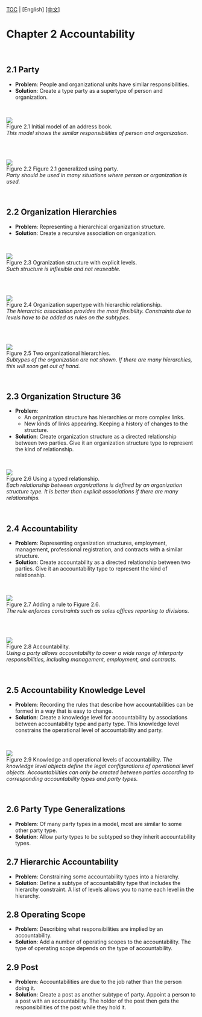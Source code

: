 [TOC](../README.md) | [English] [[中文]](c02_cn.md)

# Chapter 2 Accountability
<br/>

## 2.1 Party

* **Problem**: People and organizational units have similar responsibilities.  
* **Solution**: Create a type party as a supertype of person and organization.  

<br/>

![](f2.1.png)  
Figure 2.1 Initial model of an address book.  
*This model shows the similar responsibilities of person and organization.*  

<br/>
<br/>

![](f2.2.png)  
Figure 2.2 Figure 2.1 generalized using party.  
*Party should be used in many situations where person or organization is used.*   

<br/>

## 2.2 Organization Hierarchies

* **Problem**: Representing a hierarchical organization structure.
* **Solution**: Create a recursive association on organization.

<br/>

![](f2.3.png)  
Figure 2.3 Ogranization structure with explicit levels.  
*Such structure is inflexible and not reuseable.*  

<br/>
<br/>

![](f2.4.png)  
Figure 2.4 Organization supertype with hierarchic relationship.  
*The hierarchic association provides the most flexibility. Constraints due to levels have to be added as rules on the subtypes.*  

<br/>
<br/>

![](f2.5.png)  
Figure 2.5 Two organizational hierarchies.  
*Subtypes of the organization are not shown. If there are many hierarchies, this will soon get out of hand.*  

<br/>

## 2.3 Organization Structure 36

* **Problem**: 
  * An organization structure has hierarchies or more complex links.
  * New kinds of links appearing. Keeping a history of changes to the structure.
* **Solution**: Create organization structure as a directed relationship between two parties. Give it an organization structure type to represent the kind of relationship.

<br/>

![](f2.6.png)  
Figure 2.6 Using a typed relationship.  
*Each relationship between organizations is defined by an organization structure type. It is better than explicit associations if there are many relationships.*

<br/>

## 2.4 Accountability

* **Problem**: Representing organization structures, employment, management, professional registration, and contracts with a similar structure.
* **Solution**: Create accountability as a directed relationship between two parties. Give it an accountability type to represent the kind of relationship.

<br/>

![](f2.7.png)  
Figure 2.7 Adding a rule to Figure 2.6.  
*The rule enforces constraints such as sales offices reporting to divisions.*

<br/>
<br/>

![](f2.8.png)  
Figure 2.8 Accountability.  
*Using a party allows accountability to cover a wide range of interparty responsibilities, including management, employment, and contracts.*

<br/>

## 2.5 Accountability Knowledge Level

* **Problem**: Recording the rules that describe how accountabilities can be formed in a way that is easy to change.
* **Solution**: Create a knowledge level for accountability by associations between accountability type and party type. This knowledge level constrains the operational level of accountability and party.

<br/>

![](f2.9.png)  
Figure 2.9 Knowledge and operational levels of accountability.
*The knowledge level objects define the legal configurations of operational level objects. Accountabilities can only be created between parties according to corresponding accountability types and party types.*

<br/>

## 2.6 Party Type Generalizations

* **Problem**: Of many party types in a model, most are similar to some other party type.
* **Solution**: Allow party types to be subtyped so they inherit accountability types.

## 2.7 Hierarchic Accountability

* **Problem**: Constraining some accountability types into a hierarchy.
* **Solution**: Define a subtype of accountability type that includes the hierarchy constraint. A list of levels allows you to name each level in the hierarchy.

## 2.8 Operating Scope

* **Problem**: Describing what responsibilities are implied by an accountability.
* **Solution**: Add a number of operating scopes to the accountability. The type of
operating scope depends on the type of accountability.

## 2.9 Post

* **Problem**: Accountabilities are due to the job rather than the person doing it.
* **Solution**: Create a post as another subtype of party. Appoint a person to a post with an accountability. The holder of the post then gets the responsibilities of the post while they hold it.